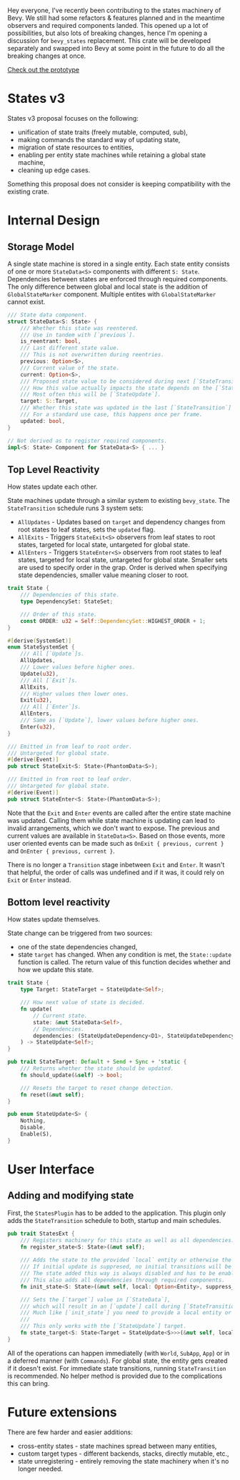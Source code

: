 Hey everyone, I've recently been contributing to the states machinery of Bevy.
We still had some refactors & features planned and in the meantime observers and required components landed.
This opened up a lot of possibilities, but also lots of breaking changes, hence I'm opening a discussion for `bevy_states` replacement.
This crate will be developed separately and swapped into Bevy at some point in the future to do all the breaking changes at once.

[Check out the prototype](https://github.com/MiniaczQ/bevy/tree/state-v3/crates/bevy_state_v3/src)

# States v3

States v3 proposal focuses on the following:
- unification of state traits (freely mutable, computed, sub),
- making commands the standard way of updating state,
- migration of state resources to entities,
- enabling per entity state machines while retaining a global state machine,
- cleaning up edge cases.

Something this proposal does not consider is keeping compatibility with the existing crate.

# Internal Design

## Storage Model
A single state machine is stored in a single entity.
Each state entity consists of one or more `StateData<S>` components with different `S: State`.
Dependencies between states are enforced through required components.
The only difference between global and local state is the addition of `GlobalStateMarker` component.
Multiple entites with `GlobalStateMarker` cannot exist.

```rs
/// State data component.
struct StateData<S: State> {
    /// Whether this state was reentered.
    /// Use in tandem with [`previous`].
    is_reentrant: bool,
    /// Last different state value.
    /// This is not overwritten during reentries.
    previous: Option<S>,
    /// Current value of the state.
    current: Option<S>,
    /// Proposed state value to be considered during next [`StateTransition`].
    /// How this value actually impacts the state depends on the [`State::update`] function.
    /// Most often this will be [`StateUpdate`].
    target: S::Target,
    /// Whether this state was updated in the last [`StateTransition`] schedule.
    /// For a standard use case, this happens once per frame.
    updated: bool,
}

// Not derived as to register required components.
impl<S: State> Component for StateData<S> { ... }
```



## Top Level Reactivity
How states update each other.

State machines update through a similar system to existing `bevy_state`.
The `StateTransition` schedule runs 3 system sets:
- `AllUpdates` - Updates based on `target` and dependency changes from root states to leaf states, sets the `updated` flag.
- `AllExits` - Triggers `StateExit<S>` observers from leaf states to root states, targeted for local state, untargeted for global state.
- `AllEnters` - Triggers `StateEnter<S>` observers from root states to leaf states, targeted for local state, untargeted for global state.
Smaller sets are used to specify order in the grap.
Order is derived when specifying state dependencies, smaller value meaning closer to root.

```rs
trait State {
    /// Dependencies of this state.
    type DependencySet: StateSet;

    /// Order of this state.
    const ORDER: u32 = Self::DependencySet::HIGHEST_ORDER + 1;
}

#[derive(SystemSet)]
enum StateSystemSet {
    /// All [`Update`]s.
    AllUpdates,
    /// Lower values before higher ones.
    Update(u32),
    /// All [`Exit`]s.
    AllExits,
    /// Higher values then lower ones.
    Exit(u32),
    /// All [`Enter`]s.
    AllEnters,
    /// Same as [`Update`], lower values before higher ones.
    Enter(u32),
}

/// Emitted in from leaf to root order.
/// Untargeted for global state.
#[derive(Event)]
pub struct StateExit<S: State>(PhantomData<S>);

/// Emitted in from root to leaf order.
/// Untargeted for global state.
#[derive(Event)]
pub struct StateEnter<S: State>(PhantomData<S>);
```

Note that the `Exit` and `Enter` events are called after the entire state machine was updated.
Calling them while state machine is updating can lead to invalid arrangements, which we don't want to expose.
The previous and current values are available in `StateData<S>`.
Based on those events, more user oriented events can be made such as `OnExit { previous, current }` and `OnEnter { previous, current }`.

There is no longer a `Transition` stage inbetween `Exit` and `Enter`.
It wasn't that helpful, the order of calls was undefined and if it was, it could rely on `Exit` or `Enter` instead.



## Bottom level reactivity
How states update themselves.

State change can be triggered from two sources:
- one of the state dependencies changed,
- state `target` has changed.
When any condition is met, the `State::update` function is called.
The return value of this function decides whether and how we update this state.

```rs
trait State {
    type Target: StateTarget = StateUpdate<Self>;

    /// How next value of state is decided.
    fn update(
        // Current state.
        state: &mut StateData<Self>,
        // Dependencies.
        dependencies: (StateUpdateDependency<D1>, StateUpdateDependency<D2>, ...),
    ) -> StateUpdate<Self>;
}

pub trait StateTarget: Default + Send + Sync + 'static {
    /// Returns whether the state should be updated.
    fn should_update(&self) -> bool;

    /// Resets the target to reset change detection.
    fn reset(&mut self);
}

pub enum StateUpdate<S> {
    Nothing,
    Disable,
    Enable(S),
}
```



# User Interface

## Adding and modifying state

First, the `StatesPlugin` has to be added to the application.
This plugin only adds the `StateTransition` schedule to both, startup and main schedules.

```rs
pub trait StatesExt {
    /// Registers machinery for this state as well as all dependencies.
    fn register_state<S: State>(&mut self);
    
    /// Adds the state to the provided `local` entity or otherwise the global state.
    /// If initial update is suppresed, no initial transitions will be generated.
    /// The state added this way is always disabled and has to be enabled through [`next_state`] method.
    /// This also adds all dependencies through required components.
    fn init_state<S: State>(&mut self, local: Option<Entity>, suppress_initial_update: bool);

    /// Sets the [`target`] value in [`StateData`],
    /// which will result in an [`update`] call during [`StateTransition`] schedule.
    /// Much like [`init_state`] you need to provide a local entity or nothing, for global state.
    ///
    /// This only works with the [`StateUpdate`] target.
    fn state_target<S: State<Target = StateUpdate<S>>>(&mut self, local: Option<Entity>, target: Option<S>);
}
```

All of the operations can happen immediatelly (with `World`, `SubApp`, `App`) or in a deferred manner (with `Commands`).
For global state, the entity gets created if it doesn't exist.
For immediate state transitions, running `StateTransition` is recommended.
No helper method is provided due to the complications this can bring.



# Future extensions

There are few harder and easier additions:
- cross-entity states - state machines spread between many entities,
- custom target types - different backends, stacks, directly mutable, etc.,
- state unregistering - entirely removing the state machinery when it's no longer needed.
